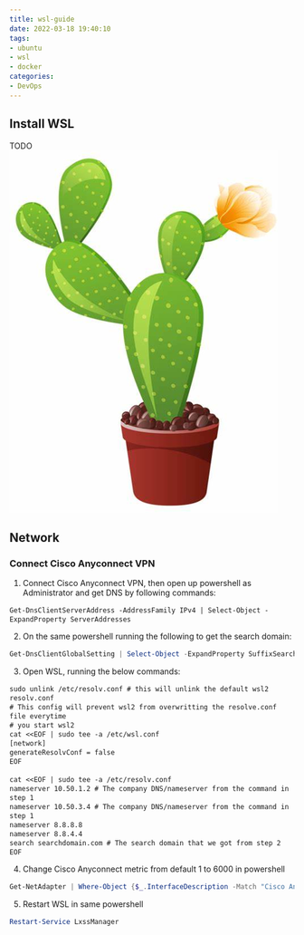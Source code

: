 ```yaml
---
title: wsl-guide
date: 2022-03-18 19:40:10
tags:
- ubuntu
- wsl
- docker
categories:
- DevOps
---
```


## Install WSL
TODO
![test](wsl-guide/test.jpg)
## Network
### Connect Cisco Anyconnect VPN
1. Connect Cisco Anyconnect VPN, then open up powershell as Administrator and get DNS by following commands:
```powershelll
Get-DnsClientServerAddress -AddressFamily IPv4 | Select-Object -ExpandProperty ServerAddresses
```
2. On the same powershell running the following to get the search domain:
```powershell
Get-DnsClientGlobalSetting | Select-Object -ExpandProperty SuffixSearchList
```
3. Open WSL, running the below commands:
```shell
sudo unlink /etc/resolv.conf # this will unlink the default wsl2 resolv.conf
# This config will prevent wsl2 from overwritting the resolve.conf file everytime
# you start wsl2
cat <<EOF | sudo tee -a /etc/wsl.conf
[network]
generateResolvConf = false
EOF

cat <<EOF | sudo tee -a /etc/resolv.conf
nameserver 10.50.1.2 # The company DNS/nameserver from the command in step 1
nameserver 10.50.3.4 # The company DNS/nameserver from the command in step 1
nameserver 8.8.8.8
nameserver 8.8.4.4
search searchdomain.com # The search domain that we got from step 2
EOF
```
4. Change Cisco Anyconnect metric from default 1 to 6000 in powershell
```powershell
Get-NetAdapter | Where-Object {$_.InterfaceDescription -Match "Cisco AnyConnect"} | Set-NetIPInterface -InterfaceMetric 6000
```
5. Restart WSL in same powershell
```powershell
Restart-Service LxssManager
```